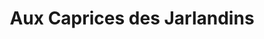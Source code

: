 ---
title: "Aux Caprices des Jarlandins"
url: /chateau-arnoux-saint-auban/aux-caprices-des-jarlandins/
shop: boulangerie
---